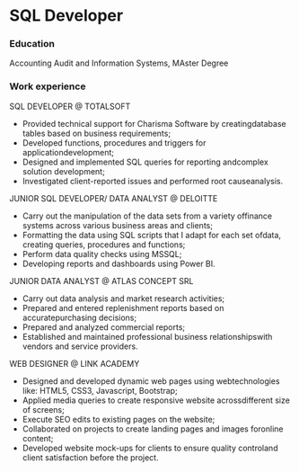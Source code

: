 # SQL Developer

### Education
Accounting Audit and Information Systems, MAster Degree

### Work experience

SQL DEVELOPER @ TOTALSOFT
- Provided technical support for Charisma Software by creatingdatabase tables based on business requirements;
- Developed functions, procedures and triggers for applicationdevelopment;
- Designed and implemented SQL queries for reporting andcomplex solution development;
- Investigated client-reported issues and performed root causeanalysis.

JUNIOR SQL DEVELOPER/ DATA ANALYST @ DELOITTE
- Carry out the manipulation of the data sets from a variety offinance systems across various business areas and clients;
- Formatting the data using SQL scripts that I adapt for each set ofdata, creating queries, procedures and functions;
- Perform data quality checks using MSSQL;
- Developing reports and dashboards using Power BI.

JUNIOR DATA ANALYST @ ATLAS CONCEPT SRL
- Carry out data analysis and market research activities;
- Prepared and entered replenishment reports based on accuratepurchasing decisions;
- Prepared and analyzed commercial reports;
- Established and maintained professional business relationshipswith vendors and service providers.

WEB DESIGNER @ LINK ACADEMY
- Designed and developed dynamic web pages using webtechnologies like: HTML5, CSS3, Javascript, Bootstrap;
- Applied media queries to create responsive website acrossdifferent size of screens;
- Execute SEO edits to existing pages on the website;
- Collaborated on projects to create landing pages and images foronline content;
- Developed website mock-ups for clients to ensure quality controland client satisfaction before the project.

